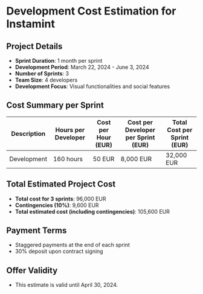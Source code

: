 # Development Cost Estimation for Instamint

## Project Details

- **Sprint Duration**: 1 month per sprint
- **Development Period**: March 22, 2024 - June 3, 2024
- **Number of Sprints**: 3
- **Team Size**: 4 developers
- **Development Focus**: Visual functionalities and social features

## Cost Summary per Sprint

| Description | Hours per Developer | Cost per Hour (EUR) | Cost per Developer per Sprint (EUR) | Total Cost per Sprint (EUR) |
| ----------- | ------------------- | ------------------- | ----------------------------------- | --------------------------- |
| Development | 160 hours           | 50 EUR              | 8,000 EUR                           | 32,000 EUR                  |

## Total Estimated Project Cost

- **Total cost for 3 sprints**: 96,000 EUR
- **Contingencies (10%)**: 9,600 EUR
- **Total estimated cost (including contingencies)**: 105,600 EUR

## Payment Terms

- Staggered payments at the end of each sprint
- 30% deposit upon contract signing

## Offer Validity

- This estimate is valid until April 30, 2024.

